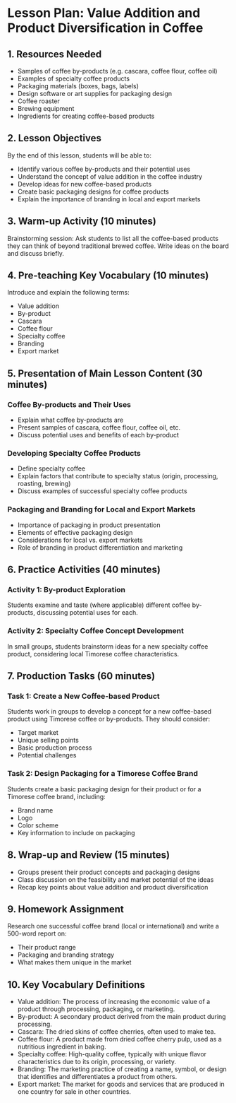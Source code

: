 # Lesson Plan: Value Addition and Product Diversification in Coffee

## 1. Resources Needed

- Samples of coffee by-products (e.g. cascara, coffee flour, coffee oil)
- Examples of specialty coffee products
- Packaging materials (boxes, bags, labels)
- Design software or art supplies for packaging design
- Coffee roaster
- Brewing equipment
- Ingredients for creating coffee-based products

## 2. Lesson Objectives

By the end of this lesson, students will be able to:
- Identify various coffee by-products and their potential uses
- Understand the concept of value addition in the coffee industry
- Develop ideas for new coffee-based products
- Create basic packaging designs for coffee products
- Explain the importance of branding in local and export markets

## 3. Warm-up Activity (10 minutes)

Brainstorming session: Ask students to list all the coffee-based products they can think of beyond traditional brewed coffee. Write ideas on the board and discuss briefly.

## 4. Pre-teaching Key Vocabulary (10 minutes)

Introduce and explain the following terms:
- Value addition
- By-product
- Cascara
- Coffee flour
- Specialty coffee
- Branding
- Export market

## 5. Presentation of Main Lesson Content (30 minutes)

### Coffee By-products and Their Uses
- Explain what coffee by-products are
- Present samples of cascara, coffee flour, coffee oil, etc.
- Discuss potential uses and benefits of each by-product

### Developing Specialty Coffee Products
- Define specialty coffee
- Explain factors that contribute to specialty status (origin, processing, roasting, brewing)
- Discuss examples of successful specialty coffee products

### Packaging and Branding for Local and Export Markets
- Importance of packaging in product presentation
- Elements of effective packaging design
- Considerations for local vs. export markets
- Role of branding in product differentiation and marketing

## 6. Practice Activities (40 minutes)

### Activity 1: By-product Exploration
Students examine and taste (where applicable) different coffee by-products, discussing potential uses for each.

### Activity 2: Specialty Coffee Concept Development
In small groups, students brainstorm ideas for a new specialty coffee product, considering local Timorese coffee characteristics.

## 7. Production Tasks (60 minutes)

### Task 1: Create a New Coffee-based Product
Students work in groups to develop a concept for a new coffee-based product using Timorese coffee or by-products. They should consider:
- Target market
- Unique selling points
- Basic production process
- Potential challenges

### Task 2: Design Packaging for a Timorese Coffee Brand
Students create a basic packaging design for their product or for a Timorese coffee brand, including:
- Brand name
- Logo
- Color scheme
- Key information to include on packaging

## 8. Wrap-up and Review (15 minutes)

- Groups present their product concepts and packaging designs
- Class discussion on the feasibility and market potential of the ideas
- Recap key points about value addition and product diversification

## 9. Homework Assignment

Research one successful coffee brand (local or international) and write a 500-word report on:
- Their product range
- Packaging and branding strategy
- What makes them unique in the market

## 10. Key Vocabulary Definitions

- Value addition: The process of increasing the economic value of a product through processing, packaging, or marketing.
- By-product: A secondary product derived from the main product during processing.
- Cascara: The dried skins of coffee cherries, often used to make tea.
- Coffee flour: A product made from dried coffee cherry pulp, used as a nutritious ingredient in baking.
- Specialty coffee: High-quality coffee, typically with unique flavor characteristics due to its origin, processing, or variety.
- Branding: The marketing practice of creating a name, symbol, or design that identifies and differentiates a product from others.
- Export market: The market for goods and services that are produced in one country for sale in other countries.